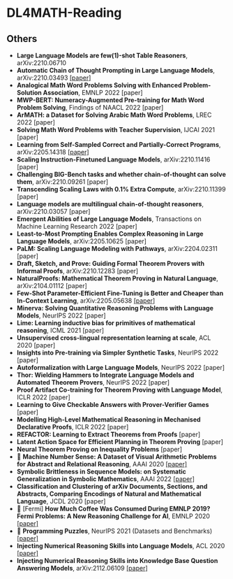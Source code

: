 # DL4MATH-Reading







## Others

- **Large Language Models are few(1)-shot Table Reasoners**, arXiv:2210.06710
- **Automatic Chain of Thought Prompting in Large Language Models**, arXiv:2210.03493 [[paper]](https://arxiv.org/abs/2210.03493)
- **Analogical Math Word Problems Solving with Enhanced Problem-Solution Association**, EMNLP 2022 [paper]
- **MWP-BERT: Numeracy-Augmented Pre-training for Math Word Problem Solving**, Findings of NAACL 2022 [paper]
- **ArMATH: a Dataset for Solving Arabic Math Word Problems**, LREC 2022 [paper]
- **Solving Math Word Problems with Teacher Supervision**, IJCAI 2021 [paper]
- **Learning from Self-Sampled Correct and Partially-Correct Programs**, arXiv:2205.14318 [[paper]](https://arxiv.org/abs/2205.14318)
- **Scaling Instruction-Finetuned Language Models**, arXiv:2210.11416 [paper]
- **Challenging BIG-Bench tasks and whether chain-of-thought can solve them**, arXiv:2210.09261 [paper]
- **Transcending Scaling Laws with 0.1% Extra Compute**, arXiv:2210.11399 [paper]
- **Language models are multilingual chain-of-thought reasoners**, arXiv:2210.03057 [paper]
- **Emergent Abilities of Large Language Models**, Transactions on Machine Learning Research 2022 [paper]
- **Least-to-Most Prompting Enables Complex Reasoning in Large Language Models**, arXiv:2205.10625 [paper]
- **PaLM: Scaling Language Modeling with Pathways**, arXiv:2204.02311 [paper]
- **Draft, Sketch, and Prove: Guiding Formal Theorem Provers with Informal Proofs**, arXiv:2210.12283 [paper]
- **NaturalProofs: Mathematical Theorem Proving in Natural Language**, arXiv:2104.01112 [paper]
- **Few-Shot Parameter-Efficient Fine-Tuning is Better and Cheaper than In-Context Learning**, arXiv:2205.05638 [[paper]](https://arxiv.org/abs/2205.05638)
- **Minerva: Solving Quantitative Reasoning Problems with Language Models**, NeurIPS 2022 [paper]
- **Lime: Learning inductive bias for primitives of mathematical reasoning**, ICML 2021 [paper]
- **Unsupervised cross-lingual representation learning at scale**, ACL 2020 [paper]
- **Insights into Pre-training via Simpler Synthetic Tasks**, NeurIPS 2022 [paper]
- **Autoformalization with Large Language Models**, NeurIPS 2022 [paper]
- **Thor: Wielding Hammers to Integrate Language Models and Automated Theorem Provers**, NeurIPS 2022 [paper]
- **Proof Artifact Co-training for Theorem Proving with Language Model**, ICLR 2022 [paper]
- **Learning to Give Checkable Answers with Prover-Verifier Games** [paper]
- **Modelling High-Level Mathematical Reasoning in Mechanised Declarative Proofs**, ICLR 2022 [paper]
- **REFACTOR: Learning to Extract Theorems from Proofs** [paper]
- **Latent Action Space for Efficient Planning in Theorem Proving** [paper]
- **Neural Theorem Proving on Inequality Problems** [paper]
- 🎨 **Machine Number Sense: A Dataset of Visual Arithmetic Problems for Abstract and Relational Reasoning**, AAAI 2020 [[paper]](https://arxiv.org/abs/2004.12193)
- **Symbolic Brittleness in Sequence Models: on Systematic Generalization in Symbolic Mathematics**, AAAI 2022 [[paper]](https://arxiv.org/abs/2109.13986)
- **Classification and Clustering of arXiv Documents, Sections, and Abstracts, Comparing Encodings of Natural and Mathematical Language**, JCDL 2020 [paper]
- 🎨 [Fermi] **How Much Coffee Was Consumed During EMNLP 2019? Fermi Problems: A New Reasoning Challenge for AI**, EMNLP 2020 [[paper]](https://arxiv.org/abs/2110.14207)
- 🎨 **Programming Puzzles**, NeurIPS 2021 (Datasets and Benchmarks) [[paper]](https://datasets-benchmarks-proceedings.neurips.cc/paper/2021/hash/3988c7f88ebcb58c6ce932b957b6f332-Abstract-round1.html)
- **Injecting Numerical Reasoning Skills into Language Models**, ACL 2020 [[paper]](https://arxiv.org/abs/2004.04487)
- **Injecting Numerical Reasoning Skills into Knowledge Base Question Answering Models**, arXiv:2112.06109 [[paper]](https://arxiv.org/abs/2112.06109)











